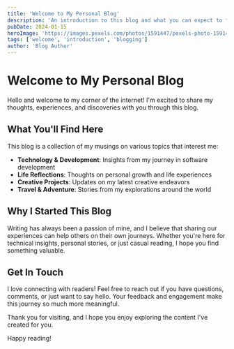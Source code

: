 ```yaml
---
title: 'Welcome to My Personal Blog'
description: 'An introduction to this blog and what you can expect to find here.'
pubDate: 2024-01-15
heroImage: 'https://images.pexels.com/photos/1591447/pexels-photo-1591447.jpeg?auto=compress&cs=tinysrgb&w=800'
tags: ['welcome', 'introduction', 'blogging']
author: 'Blog Author'
---
```


# Welcome to My Personal Blog

Hello and welcome to my corner of the internet! I'm excited to share my thoughts, experiences, and discoveries with you through this blog.

## What You'll Find Here

This blog is a collection of my musings on various topics that interest me:

- **Technology & Development**: Insights from my journey in software development
- **Life Reflections**: Thoughts on personal growth and life experiences  
- **Creative Projects**: Updates on my latest creative endeavors
- **Travel & Adventure**: Stories from my explorations around the world

## Why I Started This Blog

Writing has always been a passion of mine, and I believe that sharing our experiences can help others on their own journeys. Whether you're here for technical insights, personal stories, or just casual reading, I hope you find something valuable.

## Get In Touch

I love connecting with readers! Feel free to reach out if you have questions, comments, or just want to say hello. Your feedback and engagement make this journey so much more meaningful.

Thank you for visiting, and I hope you enjoy exploring the content I've created for you.

Happy reading!